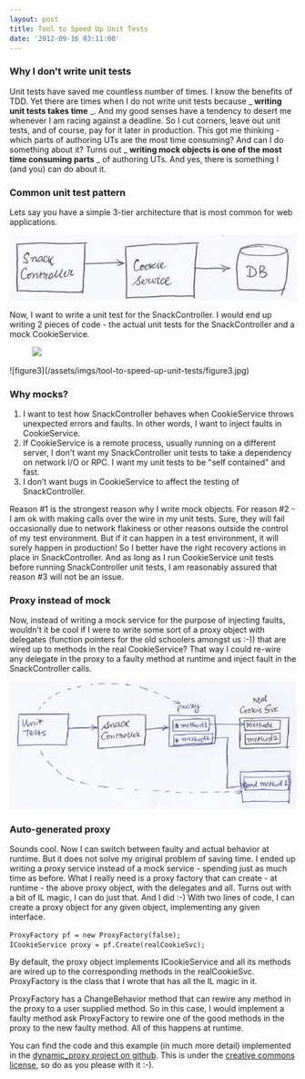 ```yaml
---
layout: post
title: Tool to Speed Up Unit Tests
date: '2012-09-16 03:11:00'
---
```


### Why I don't write unit tests

Unit tests have saved me countless number of times. I know the benefits of TDD. Yet there are times when I do not write unit tests because _ **writing unit tests takes time** _. And my good senses have a tendency to desert me whenever I am racing against a deadline. So I cut corners, leave out unit tests, and of course, pay for it later in production. This got me thinking - which parts of authoring UTs are the most time consuming? And can I do something about it? Turns out _ **writing mock objects is one of the most time consuming parts** _ of authoring UTs. And yes, there is something I (and you) can do about it.

### Common unit test pattern

Lets say you have a simple 3-tier architecture that is most common for web applications.

![figure1](/assets/imgs/tool-to-speed-up-unit-tests/figure1.jpg)

Now, I want to write a unit test for the SnackController. I would end up writing 2 pieces of code - the actual unit tests for the SnackController and a mock CookieService.

<figure class="kg-card kg-image-card"><img src="/content/images/2020/03/figure3.jpg" class="kg-image"></figure>
![figure3](/assets/imgs/tool-to-speed-up-unit-tests/figure3.jpg)

### Why mocks?

1. I want to test how SnackController behaves when CookieService throws unexpected errors and faults. In other words, I want to inject faults in CookieService.
2. If CookieService is a remote process, usually running on a different server, I don't want my SnackController unit tests to take a dependency on network I/O or RPC. I want my unit tests to be "self contained" and fast.
3. I don’t want bugs in CookieService to affect the testing of SnackController.

Reason #1 is the strongest reason why I write mock objects. For reason #2 - I am ok with making calls over the wire in my unit tests. Sure, they will fail occasionally due to network flakiness or other reasons outside the control of my test environment. But if it can happen in a test environment, it will surely happen in production! So I better have the right recovery actions in place in SnackController. And as long as I run CookieService unit tests before running SnackController unit tests, I am reasonably assured that reason #3 will not be an issue.

### Proxy instead of mock

Now, instead of writing a mock service for the purpose of injecting faults, wouldn’t it be cool if I were to write some sort of a proxy object with delegates (function pointers for the old schoolers amongst us :-)) that are wired up to methods in the real CookieService? That way I could re-wire any delegate in the proxy to a faulty method at runtime and inject fault in the SnackController calls.

![figure22](/assets/imgs/tool-to-speed-up-unit-tests/figure22.jpg)

### Auto-generated proxy

Sounds cool. Now I can switch between faulty and actual behavior at runtime. But it does not solve my original problem of saving time. I ended up writing a proxy service instead of a mock service - spending just as much time as before. What I really need is a proxy factory that can create - at runtime - the above proxy object, with the delegates and all. Turns out with a bit of IL magic, I can do just that. And I did :-) With two lines of code, I can create a proxy object for any given object, implementing any given interface.

`ProxyFactory pf = new ProxyFactory(false);`  
`ICookieService proxy = pf.Create(realCookieSvc);`  
  
By default, the proxy object implements ICookieService and all its methods are wired up to the corresponding methods in the realCookieSvc. ProxyFactory is the class that I wrote that has all the IL magic in it.

ProxyFactory has a ChangeBehavior method that can rewire any method in the proxy to a user supplied method. So in this case, I would implement a faulty method ask ProxyFactory to rewire one of the good methods in the proxy to the new faulty method. All of this happens at runtime.

You can find the code and this example (in much more detail) implemented in the [dynamic\_proxy project on github](https://github.com/avilay/dynamic_proxy). This is under the [creative commons license](http://creativecommons.org/licenses/by/3.0/), so do as you please with it :-).

